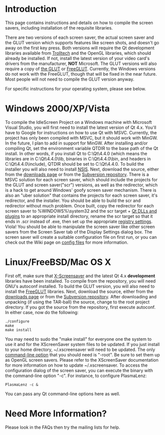 # Introduction #

This page contains instructions and details on how to compile the screen savers, including
installation of the requisite libraries.

There are two versions of each screen saver, the actual screen saver and the GLUT version which supports features like screen shots, and doesn't go away on the first key press.  Both versions will require the Qt development libraries available from [Trolltech](http://www.trolltech.com) and the OpenGL libraries, which should already be installed.  If not, install the latest version of your video card's drivers from the manufacturer, **NOT** Microsoft.  The GLUT versions will also require a copy of [the GLUT](http://www.opengl.org/resources/libraries/glut) or [FreeGLUT](http://freeglut.sourceforge.net/).  Currently, the Windows versions do not work with the FreeGLUT, though that will be fixed in the near future.  Most people will not need to compile the GLUT version anyway.

For specific instructions for your operating system, please see below.


# Windows 2000/XP/Vista #

To compile the IdleScreen Project on a Windows machine with Microsoft Visual Studio, you will first need to install the latest version of Qt 4.x.  You'll have to Google for instructions on how to use Qt with MSVC.  Currently, the project has only been compiled with MSVC, but it should work with MinGW.  In the future, I plan to add in support for MinGW.  After installing and/or compiling Qt, set the environment variable QTDIR to the base path of the Qt install.  In other words, if you install Qt to C:\Qt\4.4.0 (which means the libraries are in C:\Qt\4.4.0\lib, binaries in C:\Qt\4.4.0\bin, and headers in C:\Qt\4.4.0\include), QTDIR should be set to C:\Qt\4.4.0\.  To build the installer you will also need to install [NSIS](http://nsis.sourceforge.net/Main_Page).  Next, download the source, either from the [downloads page](http://code.google.com/p/idlescreen/downloads/list) or from the [Subversion repository](http://code.google.com/p/idlescreen/source/checkout).  There is a MSVC solution for each screen saver, which should include the projects for the GLUT and screen saver("scr") versions, as well as the redirector, which is a hack to get around Windows' goofy screen saver mechanism.  There is also an "uber solution" that contains the projects for each screen saver, it's redirector, and the installer.  You should be able to build the scr and redirector without much problem.  Once built, copy the redirector for each screen saver to %WINDOWS%\system32 and the scr target + [Qt DLLs and plugins](Qt.md) to an appropriate install directory, rename the scr target so that it ends in .scr instead of .exe, then set up the appropriate [registry settings](Win32Registry.md).  Viola!  You should be able to manipulate the screen saver like other screen savers from the Screen Saver tab of the Display Settings dialog box.  The screen saver will create a suitable configuration file on first run, or you can check out the Wiki page on [config files](ConfigFiles.md) for more information.


# Linux/FreeBSD/Mac OS X #

First off, make sure that [X-Screensaver](http://www.jwz.org/xscreensaver/) and the latest Qt 4.x **development** libraries have been installed.  To compile from the repository, you will need GNU's autoconf installed.  To build the GLUT version, you will also need to install the [FreeGLUT](http://freeglut.sourceforge.net/) libraries.  Next, download the source, either from the [downloads page](http://code.google.com/p/idlescreen/downloads/list) or from the [Subversion repository](http://code.google.com/p/idlescreen/source/checkout).  After downloading and unpacking (if using the TAR-ball) the source, change to the root project directory.  If you got the source from the repository, first execute autoconf.  In either case, now do the following:
```
./configure
make
make install
```

You may need to sudo the "make install" for everyone one the system to use it and for the XScreenSaver system files to be updated.  If you just install to your home directory, ~/.xscreensaver will need to be updated.  The only [command-line option](CommandLineOptions.md) that you should need is "-root".  Be sure to set them up as OpenGL screen savers.  Please refer to the XScreenSaver documentation for more information on how to update ~/.xscreensaver.  To access the configuration dialog of the screen saver, you can execute the binary with the command-line option "-c".  For instance, to configure PlasmaLenz:
```
PlasmaLenz -c &
```
You can pass any Qt command-line options here as well.


# Need More Information? #

Please look in the FAQs then try the mailing lists for help.